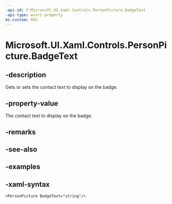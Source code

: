 ```yaml
---
-api-id: P:Microsoft.UI.Xaml.Controls.PersonPicture.BadgeText
-api-type: winrt property
ms.custom: RS5
---
```

<!-- Property syntax.
public string BadgeText { get;  set; }
-->

# Microsoft.UI.Xaml.Controls.PersonPicture.BadgeText


## -description

Gets or sets the contact text to display on the badge.


## -property-value

The contact text to display on the badge.


## -remarks


## -see-also


## -examples


## -xaml-syntax

```xaml
<PersonPicture BadgeText="string"/>
```


